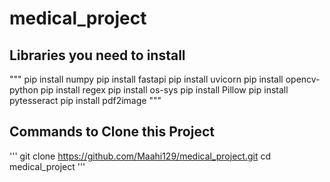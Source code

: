 # medical_project

## Libraries you need to install
"""
pip install numpy
pip install fastapi
pip install uvicorn
pip install opencv-python
pip install regex
pip install os-sys
pip install Pillow
pip install pytesseract
pip install pdf2image
"""

## Commands to Clone this Project

'''
git clone https://github.com/Maahi129/medical_project.git
cd medical_project
'''

